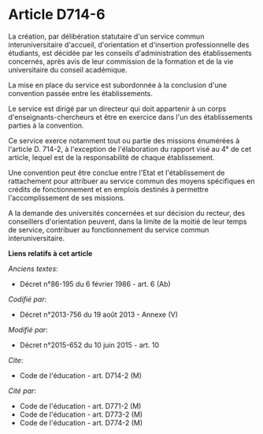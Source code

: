 # Article D714-6

La création, par délibération statutaire d'un service commun interuniversitaire d'accueil, d'orientation et d'insertion
professionnelle des étudiants, est décidée par les conseils d'administration des établissements concernés, après avis de leur
commission de la formation et de la vie universitaire du conseil académique. 

La mise en place du service est subordonnée à la conclusion d'une convention passée entre les établissements. 

Le service est dirigé par un directeur qui doit appartenir à un corps d'enseignants-chercheurs et être en exercice dans l'un
des établissements parties à la convention. 

Ce service exerce notamment tout ou partie des missions énumérées à l'article D. 714-2, à l'exception de l'élaboration du
rapport visé au 4° de cet article, lequel est de la responsabilité de chaque établissement. 

Une convention peut être conclue entre l'Etat et l'établissement de rattachement pour attribuer au service commun des moyens
spécifiques en crédits de fonctionnement et en emplois destinés à permettre l'accomplissement de ses missions. 

A la demande des universités concernées et sur décision du recteur, des conseillers d'orientation peuvent, dans la limite de
la moitié de leur temps de service, contribuer au fonctionnement du service commun interuniversitaire.

**Liens relatifs à cet article**

_Anciens textes_:

  - Décret n°86-195 du 6 février 1986 - art. 6 (Ab)

_Codifié par_:

  - Décret n°2013-756 du 19 août 2013 -  Annexe (V)

_Modifié par_:

  - Décret n°2015-652 du 10 juin 2015 - art. 10

_Cite_:

  - Code de l'éducation - art. D714-2 (M)

_Cité par_:

  - Code de l'éducation - art. D771-2 (M)
  - Code de l'éducation - art. D773-2 (M)
  - Code de l'éducation - art. D774-2 (M)
